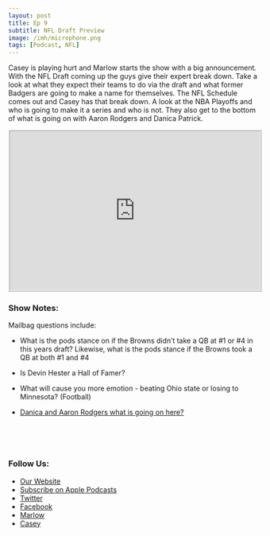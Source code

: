 ```yaml
---
layout: post
title: Ep 9
subtitle: NFL Draft Preview
image: /imh/microphone.png
tags: [Podcast, NFL]
---
```


<p>Casey is playing hurt and Marlow starts the show with a big announcement.  With the NFL Draft coming up the guys give their expert break down.  Take a look at what they expect their teams to do via the draft and what former Badgers are going to make a name for themselves.   The NFL Schedule comes out and Casey has that break down.  A look at the NBA Playoffs and who is going to make it a series and who is not.  They also get to the bottom of what is going on with Aaron Rodgers and Danica Patrick.<br/></p>

<iframe src="https://cast.rocks/player/11602/EP-8-NFL-Draft-Preview.mp3?episodeTitle=Ep%208%3A%20NFL%20Draft%20Preview&podcastTitle=132%20Breese%20Podcast&episodeDate=April%2023rd%2C%202018&imageURL=https%3A%2F%2Fcast.rocks%2Fhosting%2F11602%2Ffeeds%2F6RG37.jpg&itunesLink=https%3A%2F%2Fitunes.apple.com%2Fus%2Fpodcast%2F132-breese-podcast%2Fid1353274149%3Fmt%3D2" style="border: ridge; min-height: 265px; max-height: 320px; max-width: 558px; min-width: 270px; width: 100%; height: 100%;" scrollbars="no"></iframe>

<h3>Show Notes:</h3>
<p>Mailbag questions include:</p>
<ul>
<li><p>What is the pods stance on if the Browns didn’t take a QB at #1 or #4 in this years draft? Likewise, what is the pods stance if the Browns took a QB at both #1 and #4</p>
</li>
<li><p>Is Devin Hester a Hall of Famer?</p>
</li>
<li><p>What will cause you more emotion - beating Ohio state or losing to Minnesota? (Football)</p>
</li>
<li><p><a href='https://twitter.com/132Breese/status/987538845834055681'>Danica and Aaron Rodgers what is going on here?</a></p>
<p>&nbsp;</p>
<p>​</p>
</li>

</ul>
<h3>Follow Us:</h3>
<ul>
<li><a href='132breese.com'>Our Website</a></li>
<li><a href='https://itunes.apple.com/us/podcast/132-breese-podcast/id1353274149?mt=2'>Subscribe on Apple Podcasts</a></li>
<li><a href='https://twitter.com/132breese/'>Twitter</a></li>
<li><a href='https://www.facebook.com/132breese/'>Facebook</a></li>
<li><a href='https://twitter.com/marlowjr/'>Marlow</a></li>
<li><a href='https://twitter.com/profbadgerfan/'>Casey</a></li>

</ul>
